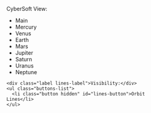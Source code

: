 <!DOCTYPE html>
<html lang="en">

<head>
  <meta charset="UTF-8">
  <meta http-equiv="X-UA-Compatible" content="IE=edge">
  <meta name="viewport" content="width=device-width, initial-scale=1.0">
  <title>Document</title>
</head>
<style>
  * {
    padding: 0;
    margin: 0;
    box-sizing: border-box;
  }

  body {
    margin: 0;
    overflow: hidden;
    width: 100vw;
    height: 100vh;
    background-image: url("https://user-images.githubusercontent.com/26748614/96337246-f14d4580-1085-11eb-8793-a86d929e034d.jpg");
    background-size: cover;
    backdrop-filter: brightness(50%);
    position: relative;
  }

  canvas {
    display: block;
  }

  #canvas-container {
    width: 100%;
    height: 100vh;
  }

  .buttons-column {
    position: absolute;
    z-index: 1;
    /*     height: 100%; */
    top: 0;
    left: 0;
    width: 90px;
    background: #0e0f12;
    border-right: 0.5px solid grey;
    border-bottom: 0.5px solid grey;
  }

  .buttons-list {
    display: flex;
    width: 100%;
    flex-direction: column;
    justify-content: flex-start;
    list-style: none;
    align-items: center;
  }

  .button {
    position: relative;
    width: 90%;
    height: 27px;
    box-shadow: 0px 0.3px 0 0.5px lightgrey;
    margin: 6px 0;
    border-radius: 2px;
    display: flex;
    justify-content: center;
    align-items: center;
    font-family: sans-serif;
    font-weight: 300;
    color: lightgrey;
    font-size: 11px;
  }

  .button:hover {
    cursor: pointer;
    background: #1c1d24;
  }

  .active-button {
    border: 1px solid lightGrey;
  }

  .visible {
    border: 1px solid lightGrey;
  }

  .visible:hover {
    background: none;
  }

  .active-button:hover {
    cursor: default;
    background: none;
  }

  .label {
    color: grey;
    padding: 15px 0 0 5px;
    font-size: 11px;
    font-family: sans-serif;
  }
</style>

<body>
  <div id="canvas-container"></div>

  <div class="buttons-column">
    <div class="label views-label">CyberSoft View:</div>
    <ul class="buttons-list">
      <li class="button active-button" id="main-button">Main</li>
      <li class="button" id="mercury-button">Mercury</li>
      <li class="button" id="venus-button">Venus</li>
      <li class="button" id="earth-button">Earth</li>
      <li class="button" id="mars-button">Mars</li>
      <li class="button" id="jupiter-button">Jupiter</li>
      <li class="button" id="saturn-button">Saturn</li>
      <li class="button" id="uranus-button">Uranus</li>
      <li class="button" id="neptune-button">Neptune</li>
    </ul>

    <div class="label lines-label">Visibility:</div>
    <ul class="buttons-list">
      <li class="button hidden" id="lines-button">Orbit Lines</li>
    </ul>
  </div>
  <script src='https://cdn.jsdelivr.net/npm/three@0.128.0/build/three.min.js'></script>
  <script src='https://cdnjs.cloudflare.com/ajax/libs/jquery/3.6.1/jquery.min.js'></script>
  <script src='https://cdn.jsdelivr.net/npm/three@0.128.0/examples/js/loaders/GLTFLoader.js'></script>
  <script src='https://cdnjs.cloudflare.com/ajax/libs/simplex-noise/2.4.0/simplex-noise.min.js'></script>
  <script src='https://cdn.jsdelivr.net/npm/three@0.128.0/examples/js/controls/OrbitControls.js'></script>
  <script>
    // key features
    //      3d animation
    //      3d navigation
    let renderer,
      scene,
      camera,
      activeCamera,
      controls,
      container = document.getElementById("canvas-container"),
      timeout_Debounce,
      planetNodes = [],
      orbits = [],
      sun,
      timestamp = 0,
      currentNode,
      uniforms,
      metadata = {
        urls: {
          sun: {
            surfaceMaterial: 'https://s3-us-west-2.amazonaws.com/s.cdpn.io/297733/sunSurfaceMaterial.jpg',
            atmosphereMaterial: 'https://s3-us-west-2.amazonaws.com/s.cdpn.io/297733/sunAtmosphereMaterial.png'
          }
        }
      };
    const saturnRings = ['#3b2d27', '#876f5b', '#735c49', '#5e4a3d', '#3b2d27', '#241f1e', '#241f1e', '#735c49', '#735c49', '#735c49', '#5e4a3d', '#5e4a3d', '#3b2d27', '#3b2d27', '#3b2d27']
    const planets = {
      "mercury": {
        radius: 1,
        orbitRadius: 33,
        speed: 5,
        rotationSpeed: 0.01
      },
      "venus": {
        radius: 2,
        orbitRadius: 48,
        speed: 3,
        rotationSpeed: 0.005
      },
      "earth": {
        radius: 2.5,
        orbitRadius: 55,
        speed: 4,
        rotationSpeed: 0.02
      },
      "mars": {
        radius: 1.5,
        orbitRadius: 72,
        speed: 2,
        rotationSpeed: 0.01
      },
      "jupiter": {
        radius: 8,
        orbitRadius: 90,
        speed: 0.8,
        rotationSpeed: 0.04
      },
      "saturn": {
        radius: 6,
        orbitRadius: 120,
        speed: 0.5,
        rotationSpeed: 0.02
      },
      "uranus": {
        radius: 4,
        orbitRadius: 140,
        speed: 0.4,
        rotationSpeed: 0.01
      },
      "neptune": {
        radius: 4,
        orbitRadius: 180,
        speed: 0.2,
        rotationSpeed: 0.01
      }
    }
    const MEDIA_PREFIX = 'https://brynmtchll.github.io/codepen-assets/solar-system/';
    init();
    animate();

    function init() {
      scene = new THREE.Scene();
      // lighting
      let ambientLight = new THREE.AmbientLight("#ffffff", 0.4);
      ambientLight.position.set(0, 20, 20);
      scene.add(ambientLight);
      let pointLight = new THREE.PointLight(0xFFFFFF, 2.5);
      scene.add(pointLight);
      renderer = new THREE.WebGLRenderer({
        antialias: true,
        alpha: true
      });
      renderer.setSize(container.clientWidth, container.clientHeight);
      renderer.setPixelRatio(window.devicePixelRatio);
      container.appendChild(renderer.domElement);
      // main camera and orbit controls
      camera = new THREE.PerspectiveCamera(55, window.innerWidth / window.innerHeight, 0.01, 1000);
      camera.position.set(0, 100, 230);
      controls = new THREE.OrbitControls(camera, renderer.domElement);
      controls.autoRotate = true;
      controls.autoRotateSpeed = 0.5;
      controls.maxDistance = 400;
      controls.minDistance = 80;
      controls.enablePan = false;
      // globe background
      {
        let loader = new THREE.TextureLoader(),
          texture = loader.load('https://i.ibb.co/4gHcRZD/bg3-je3ddz.jpg');
        texture.anisotropy = 20;
        let geometry = new THREE.SphereBufferGeometry(200, 60, 60),
          material = new THREE.MeshBasicMaterial({
            side: THREE.BackSide,
            map: texture,
          });
        globe = new THREE.Mesh(geometry, material);
        scene.add(globe);
      }
      //   sun
      {
        // credit for the shaders - github: 'https://github.com/bradyhouse/house/tree/master/fiddles/three/fiddle-0009-Sun',
        let fragmentShader = `uniform float time;
            uniform sampler2D texture1;
            uniform sampler2D texture2;
            varying vec2 texCoord;
            void main( void ) {
               vec4 noise = texture2D( texture1, texCoord );
               vec2 T1 = texCoord + vec2( 1.5, -1.5 ) * time  * 0.01;
               vec2 T2 = texCoord + vec2( -0.5, 2.0 ) * time *  0.01;
               T1.x -= noise.r * 2.0;
               T1.y += noise.g * 4.0;
               T2.x += noise.g * 0.2;
               T2.y += noise.b * 0.2;
               float p = texture2D( texture1, T1 * 2.0 ).a + 0.3;
               vec4 color = texture2D( texture2, T2 );
               vec4 temp = color * 3.0 * ( vec4( p + 0.1, p - 0.2, p + 0.5, p + 0.5) ) + ( color * color);
  
               gl_FragColor = temp;
            }`;
        let vertexShader = `varying vec2 texCoord;
            void main() {
                texCoord = uv;
                vec4 mvPosition = modelViewMatrix * vec4( position, 1.0 );
                gl_Position = projectionMatrix * mvPosition;
            }`;
        let loader = new THREE.TextureLoader(),
          textureSun1 = loader.load(metadata.urls.sun.atmosphereMaterial),
          textureSun2 = loader.load(metadata.urls.sun.surfaceMaterial);
        uniforms = {
          time: {
            type: "f",
            value: 1.0
          },
          texture1: {
            type: "t",
            value: 0,
            texture: textureSun1
          },
          texture2: {
            type: "t",
            value: textureSun2,
          }
        };
        let material = new THREE.ShaderMaterial({
            uniforms: uniforms,
            vertexShader: vertexShader,
            fragmentShader: fragmentShader
          }),
          geometry = new THREE.SphereGeometry(28, 64, 64);
        sun = new THREE.Mesh(geometry, material);
        scene.add(sun);
      }
      //     planets
      let createPlanet = function(name, radius, orbitRadius) {
        // create planet
        let loader = new THREE.TextureLoader(),
          texture = loader.load(MEDIA_PREFIX + name + '.jpeg'),
          geometry = new THREE.SphereGeometry(radius, 32, 16),
          material = new THREE.MeshLambertMaterial({
            map: texture,
          }),
          planet = new THREE.Mesh(geometry, material);
        // saturn rings
        if (name == "saturn") {
          for (let i = 0; i < saturnRings.length; i++) {
            let ringGeometry = new THREE.RingGeometry(i / 4 + 6.5, i / 4 + 6.75, 32),
              ringMaterial = new THREE.MeshBasicMaterial({
                color: saturnRings[i],
                side: THREE.DoubleSide
              }),
              ring = new THREE.Mesh(ringGeometry, ringMaterial);
            ring.rotation.x = Math.PI / 2;
            planet.add(ring);
          }
        }
        scene.add(planet);
        // planet camera and controls
        let camera = new THREE.PerspectiveCamera(45, window.innerWidth / window.innerHeight, 0.01, 1000);
        camera.position.set(0, 100, 175);
        let controls = new THREE.OrbitControls(camera, renderer.domElement);
        controls.maxDistance = 400;
        controls.minDistance = 80;
        controls.enablePan = false;
        // store planet
        planetNodes.push({
          planet: planet,
          camera: camera,
          controls: controls,
          name: name
        })
        // create planet orbit line
        let shape = new THREE.Shape();
        shape.moveTo(orbitRadius, 0);
        shape.absarc(0, 0, orbitRadius, 0, 2 * Math.PI, false);
        let spacedPoints = shape.getSpacedPoints(128);
        let orbitGeometry = new THREE.BufferGeometry().setFromPoints(spacedPoints);
        orbitGeometry.rotateX(-1.5707);
        let orbitMaterial = new THREE.LineBasicMaterial({
          color: "#5C5680",
        });
        let orbit = new THREE.Line(orbitGeometry, orbitMaterial);
        scene.add(orbit);
        orbits.push(orbit);
      };
      for (let [name, properties] of Object.entries(planets)) {
        createPlanet(name, properties.radius, properties.orbitRadius);
      }
      orbits.forEach(orbit => orbit.visible = !orbit.visible);
      currentNode = planetNodes[5];
      activeCamera = camera;
      //     gui camera view changing
      planetNodes.forEach(function(node, i) {
        $(`#${node.name}-button`).on('click', () => {
          activeCamera = node.camera;
          currentNode = node;
          $('.active-button').removeClass("active-button");
          $(`#${node.name}-button`).addClass('active-button');
        })
      });
      $('#main-button').on('click', () => {
        activeCamera = camera;
        $('.active-button').removeClass("active-button");
        $('#main-button').addClass('active-button');
      });
      //     gui orbit lines toggle
      $('#lines-button').on('click', () => {
        if ($('#lines-button').hasClass("visible")) $('#lines-button').removeClass('visible');
        else $('#lines-button').addClass("visible");
        orbits.forEach(orbit => orbit.visible = !orbit.visible);
      })
    }

    function animate() {
      // move and rotate planets
      timestamp = Date.now() * 0.0001;
      planetNodes.forEach(function({
        planet,
        name
      }) {
        planet.position.x = Math.cos(timestamp * planets[name].speed) * planets[name].orbitRadius;
        planet.position.z = Math.sin(timestamp * planets[name].speed) * planets[name].orbitRadius;
        planet.rotation.y += planets[name].rotationSpeed;
      });
      sun.rotation.y += 0.001;
      // update planet controls
      const currentObjectPosition = new THREE.Vector3();
      currentNode.planet.getWorldPosition(currentObjectPosition);
      currentNode.planet.getWorldPosition(currentNode.controls.target);
      const cameraOffset = new THREE.Vector3(camera.position.x, camera.position.y, camera.position.z)
      currentNode.camera.position.copy(currentObjectPosition).add(cameraOffset);
      currentNode.controls.update();
      controls.update();
      renderer.render(scene, activeCamera);
      requestAnimationFrame(animate);
    }
    // resize
    window.addEventListener("resize", () => {
      clearTimeout(timeout_Debounce);
      timeout_Debounce = setTimeout(onWindowResize, 80);
    });

    function onWindowResize() {
      camera.aspect = container.clientWidth / container.clientHeight;
      camera.updateProjectionMatrix();
      planetNodes.forEach((planetNode) => {
        planetNode.camera.aspect = container.clientWidth / container.clientHeight;
        planetNode.camera.updateProjectionMatrix();
      })
      renderer.setSize(container.clientWidth, container.clientHeight);
    }
  </script>
</body>

</html>